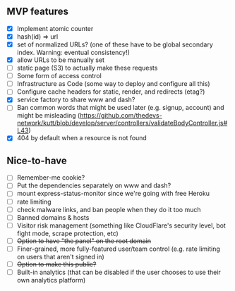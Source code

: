 ## MVP features

- [x] Implement atomic counter
- [x] hash(id) => url
- [x] set of normalized URLs? (one of these have to be global secondary index. Warning: eventual consistency!)
- [x] allow URLs to be manually set
- [ ] static page (S3) to actually make these requests
- [ ] Some form of access control
- [ ] Infrastructure as Code (some way to deploy and configure all this)
- [ ] Configure cache headers for static, render, and redirects (etag?)
- [x] service factory to share www and dash?
- [ ] Ban common words that might be used later (e.g. signup, account) and might be misleading (https://github.com/thedevs-network/kutt/blob/develop/server/controllers/validateBodyController.js#L43)
- [x] 404 by default when a resource is not found

## Nice-to-have

- [ ] Remember-me cookie?
- [ ] Put the dependencies separately on www and dash?
- [ ] mount express-status-monitor since we're going with free Heroku
- [ ] rate limiting
- [ ] check malware links, and ban people when they do it too much
- [ ] Banned domains & hosts
- [ ] Visitor risk management (something like CloudFlare's security level, bot fight mode, scrape protection, etc)
- [ ] ~~Option to have "the panel" on the root domain~~
- [ ] Finer-grained, more fully-featured user/team control (e.g. rate limiting on users that aren't signed in)
- [ ] ~~Option to make this public?~~
- [ ] Built-in analytics (that can be disabled if the user chooses to use their own analytics platform)
